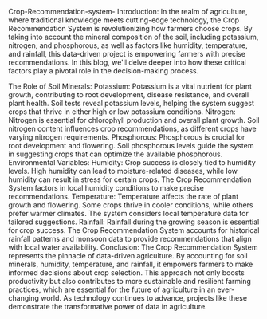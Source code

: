 Crop-Recommendation-system-
Introduction:
In the realm of agriculture, where traditional knowledge meets cutting-edge technology, the Crop Recommendation System is revolutionizing how farmers choose crops. By taking into account the mineral composition of the soil, including potassium, nitrogen, and phosphorous, as well as factors like humidity, temperature, and rainfall, this data-driven project is empowering farmers with precise recommendations. In this blog, we'll delve deeper into how these critical factors play a pivotal role in the decision-making process.

The Role of Soil Minerals:
Potassium: Potassium is a vital nutrient for plant growth, contributing to root development, disease resistance, and overall plant health. Soil tests reveal potassium levels, helping the system suggest crops that thrive in either high or low potassium conditions.
Nitrogen: Nitrogen is essential for chlorophyll production and overall plant growth. Soil nitrogen content influences crop recommendations, as different crops have varying nitrogen requirements.
Phosphorous: Phosphorous is crucial for root development and flowering. Soil phosphorous levels guide the system in suggesting crops that can optimize the available phosphorous.
Environmental Variables:
Humidity: Crop success is closely tied to humidity levels. High humidity can lead to moisture-related diseases, while low humidity can result in stress for certain crops. The Crop Recommendation System factors in local humidity conditions to make precise recommendations.
Temperature: Temperature affects the rate of plant growth and flowering. Some crops thrive in cooler conditions, while others prefer warmer climates. The system considers local temperature data for tailored suggestions.
Rainfall: Rainfall during the growing season is essential for crop success. The Crop Recommendation System accounts for historical rainfall patterns and monsoon data to provide recommendations that align with local water availability.
Conclusion:
The Crop Recommendation System represents the pinnacle of data-driven agriculture. By accounting for soil minerals, humidity, temperature, and rainfall, it empowers farmers to make informed decisions about crop selection. This approach not only boosts productivity but also contributes to more sustainable and resilient farming practices, which are essential for the future of agriculture in an ever-changing world. As technology continues to advance, projects like these demonstrate the transformative power of data in agriculture.
